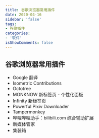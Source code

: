 ```yaml
---
title: 谷歌浏览器常用插件
date: 2020-04-16
sidebar: 'false'
tags:
- 谷歌插件
categories:
- '软件'
isShowComments: false
---
```


## 谷歌浏览器常用插件

- Google 翻译
- Isometric Contributions
- Octotree
- MONKNOW 新标签页 - 个性化面板
- Infinity 新标签页 
- Powerful Pixiv Downloader
- Tampermonkey
- 哔哩哔哩助手：bilibili.com 综合辅助扩展
- 新媒体管家
- 集装箱